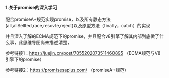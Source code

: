 #### 1.关于promise的深入学习

 配合promiseA+规范实现promise，以及所有静态方法(all,allSellted,race,resovle,reject)以及原型方法（finally，catch）的实现

并且深入了解的ECMA规范下的promise，并且配合v8引擎了解其内部到底做了什么事，此思维导图尚未描述清楚，

参考链接1：https://juejin.cn/post/7055202073511460895  （ECMA规范与V8引擎下的promise）

参考链接2：https://promisesaplus.com/  （promiseA+规范）

